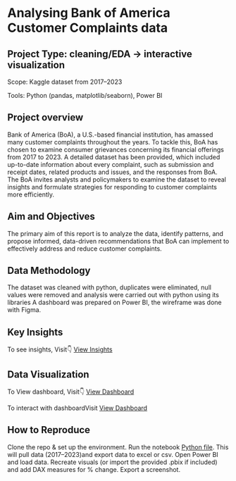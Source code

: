 # Analysing Bank of America Customer Complaints data
## Project Type: cleaning/EDA → interactive visualization

Scope: Kaggle dataset from 2017–2023

Tools: Python (pandas, matplotlib/seaborn), Power BI

## Project overview
Bank of America (BoA), a U.S.-based financial institution, has amassed many customer complaints throughout the years. 
To tackle this, BoA has chosen to examine consumer grievances concerning its financial offerings from 2017 to 2023. 
A detailed dataset has been provided, which included up-to-date information about every complaint, such as submission 
and receipt dates, related products and issues, and the responses from BoA. The BoA invites analysts and policymakers
to examine the dataset to reveal insights and formulate strategies for responding to customer complaints more efficiently.

## Aim and Objectives
The primary aim of this report is to analyze the data, identify patterns, and propose informed, data-driven recommendations
that BoA can implement to effectively address and reduce customer complaints. 

## Data Methodology
The dataset was cleaned with python, duplicates were eliminated, null values were removed and  analysis were carried out with python using its libraries
A dashboard was prepared on Power BI, the wireframe was done with Figma.

## Key Insights
To see insights, Visit👇
<a href ="https://github.com/Me1rem/Bank-of-America-Complaint-analysis/blob/main/TDI%20PYTHON%20CAPSTONE.pptx">View Insights</a>

## Data Visualization
To View dashboard, Visit👇
<a href ="https://github.com/Me1rem/Bank-of-America-Complaint-analysis/blob/main/BOA%20Analysis.pdf">View Dashboard</a>

To interact with dashboardVisit
<a href ="https://github.com/Me1rem/Bank-of-America-Complaint-analysis/blob/main/BOA%20Analysis.pbix">View Dashboard</a>

## How to Reproduce
Clone the repo & set up the environment.
Run the notebook  <a href ="https://github.com/Me1rem/Bank-of-America-Complaint-analysis/blob/main/TDI%20PYTHON%20CAPSTONE-2.ipynb">Python file</a>. This will pull data (2017–2023)and export data to excel or csv.
Open Power BI and load data. Recreate visuals (or import the provided .pbix if included) and add DAX measures for % change.
Export a screenshot.








